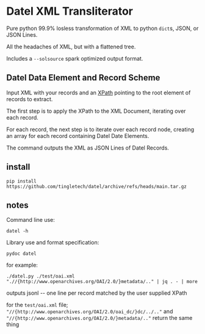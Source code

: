 # Datel XML Transliterator

Pure python 99.9% losless transformation of XML to python `dict`s, JSON, or JSON Lines.

All the headaches of XML, but with a flattened tree.

Includes a `--solsource` spark optimized output format.

## Datel Data Element and Record Scheme

Input XML with your records and an
[XPath](https://docs.python.org/3/library/xml.etree.elementtree.html#supported-xpath-syntax)
pointing to the root element of records to extract.

The first step is to apply the XPath to the XML Document, iterating
over each record.

For each record, the next step is to iterate over each record node,
creating an array for each record containing Datel Date Elements.

The command outputs the XML as JSON Lines of Datel Records.

## install

```
pip install https://github.com/tingletech/datel/archive/refs/heads/main.tar.gz
```

## notes
Command line use:
```
datel -h
```

Library use and format specification:
```
pydoc datel
```

for example:

```
./datel.py ./test/oai.xml ".//{http://www.openarchives.org/OAI/2.0/}metadata/.." | jq . - | more
```
outputs jsonl -- one line per record matched by the user supplied XPath

for the `test/oai.xml` file; `"//{http://www.openarchives.org/OAI/2.0/oai_dc/}dc/../.."` and `"//{http://www.openarchives.org/OAI/2.0/}metadata/.."` return the same thing
